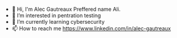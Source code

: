 - 👋 Hi, I'm Alec Gautreaux Preffered name Ali. 
- 👀 I’m interested in pentration testing
- 🌱 I’m currently learning cybersecurity
- 📫 How to reach me https://www.linkedin.com/in/alec-gautreaux 

<!---
Pa1nqu1n/Pa1nqu1n is a ✨ special ✨ repository because its `README.md` (this file) appears on your GitHub profile.
You can click the Preview link to take a look at your changes.
--->

